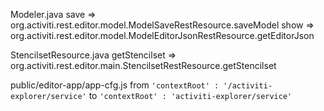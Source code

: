 Modeler.java
  save => org.activiti.rest.editor.model.ModelSaveRestResource.saveModel
  show => org.activiti.rest.editor.model.ModelEditorJsonRestResource.getEditorJson


StencilsetResource.java
  getStencilset => org.activiti.rest.editor.main.StencilsetRestResource.getStencilset



public/editor-app/app-cfg.js
from `'contextRoot' : '/activiti-explorer/service'` to `'contextRoot' : 'activiti-explorer/service'`